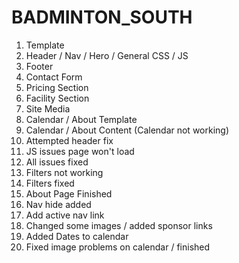 # BADMINTON_SOUTH
1. Template
2. Header / Nav / Hero / General CSS / JS
3. Footer
4. Contact Form
5. Pricing Section
6. Facility Section
7. Site Media
8. Calendar / About Template
9. Calendar / About Content (Calendar not working)
10. Attempted header fix
11. JS issues page won't load
12. All issues fixed
13. Filters not working
14. Filters fixed 
15. About Page Finished
16. Nav hide added
17. Add active nav link
18. Changed some images / added sponsor links 
19. Added Dates to calendar
20. Fixed image problems on calendar / finished
